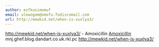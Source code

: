 ```yaml
---
author: ezfkusimomuf
email: ulewogam@omofu.fodiscomail.com
url: http://mewkid.net/when-is-xuxlya3/
---
```


http://mewkid.net/when-is-xuxlya3/ - Amoxicillin <a href="http://mewkid.net/when-is-xuxlya3/">Amoxicillin</a> mnj.ghef.blog.dandart.co.uk.rkl.pc http://mewkid.net/when-is-xuxlya3/